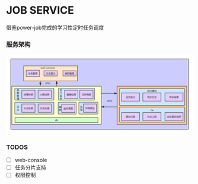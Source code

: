 # JOB SERVICE
借鉴power-job完成的学习性定时任务调度

### 服务架构

![ alt ""](./frame.png)

### TODOS
 - [ ] web-console
 - [ ] 任务分片支持
 - [ ] 权限控制

